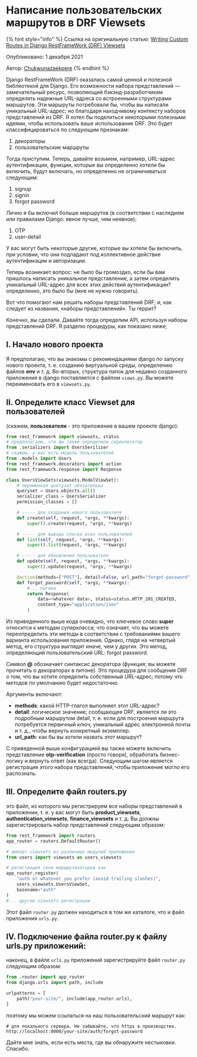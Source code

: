 # Написание пользовательских маршрутов в DRF Viewsets

{% hint style="info" %}
Ссылка на оригинальную статью: [Writing Custom Routes in Django RestFrameWork (DRF) Viewsets](https://dev.to/chukwunazaekpere/writing-custom-routes-in-django-restframework-drf-viewsets-3pj1)

Опубликовано: 1 декабря 2021

Автор: [Chukwunazaekpere](https://dev.to/chukwunazaekpere)
{% endhint %}

Django RestFrameWork (DRF) оказалась самой ценной и полезной библиотекой для Django. Его возможности набора представлений — замечательный ресурс, позволяющий бэкэнд-разработчикам определять надежные URL-адреса со встроенными структурами маршрутов. Эти маршруты потребовали бы, чтобы вы написали уникальный URL-адрес; но благодаря находчивому контексту наборов представлений из DRF. Я хотел бы поделиться некоторыми полезными идеями, чтобы использовать ваше использование DRF. Это будет классифицироваться по следующим признакам:

1. декораторы
2. пользовательские маршруты

Тогда приступим. Теперь, давайте возьмем, например, URL-адрес аутентификации, функции, которые вы определенно хотели бы включить, будут включать, но определенно не ограничиваться следующим:

1. signup
2. signin
3. forgot password

Лично я бы включил больше маршрутов (в соответствии с наследием или правилами Django: явное лучше, чем неявное);

1. OTP
2. user-detail

У вас могут быть некоторые другие, которые вы хотели бы включить, при условии, что они подпадают под коллективное действие аутентификации и авторизации.

Теперь возникает вопрос: не было бы громоздко, если бы вам пришлось написать уникальное представление, а затем определить уникальный URL-адрес для всех этих действий аутентификации? определенно, это было бы (мне не нужно говорить).

Вот что помогают нам решить наборы представлений DRF; и, как следует из названия, «наборы представлений». Ты геррит?

Конечно, вы сделали. Давайте тогда определим API, используя наборы представлений DRF. Я разделю процедуры, как показано ниже;

## I. Начало нового проекта

Я предполагаю, что вы знакомы с рекомендациями django по запуску нового проекта, т. е. созданию виртуальной среды, определению файлов **env** и т. д. Во-вторых, структура папок для недавно созданного приложения в django поставляется с файлом `views.py`. Вы можете переименовать его в `viewsets.py`.

## II. Определите класс Viewset для пользователей

(скажем, **пользователи** - это приложение в вашем проекте django):

```python
from rest_framework import viewsets, status
# предполагаем, что вы также определили сериализатор
from .serializers import UsersSerilizer
# скажем, у вас есть модель пользователей
from .models import Users
from rest_framework.decorators import action
from rest_framework.response import Response

class UsersViewSets(viewsets.ModelViewSet):
    # переменная queryset обязательна
    queryset = Users.objects.all()
    serializer_class = UsersSerializer 
    permission_classes = []

    # ----- для создания нового пользователя
    def create(self, request, *args, **kwargs):
        super().create(request, *args, **kwargs)

    # ----- для вывода списка всех пользователей
    def list(self, request, *args, **kwargs):
        super().list(request, *args, **kwargs)

    # ----- для обновления пользователя
    def update(self, request, *args, **kwargs):
        super().update(request, *args, **kwargs)

    @action(methods=["POST"], detail=False, url_path="forgot-password")
    def forgot_password(self, *args, **kwargs):
        #... логика
        return Response(
            data=<whatever data>, status=status.HTTP_201_CREATED,
            content_type="application/json"
        )
```

Из приведенного выше кода очевидно, что ключевое слово **super** относится к методам суперкласса; что означает, что вы можете переопределить эти методы в соответствии с требованиями вашего варианта использования приложения. Однако, глядя на четвертый метод, его структура выглядит иначе, чем у других. Это метод, определяющий пользовательский URL: forgot password.

Символ **@** обозначает синтаксис декоратора (функция; вы можете прочитать о декораторах в питоне). Это процедура для сообщения DRF о том, что вы хотите определить собственный URL-адрес; потому что методов по умолчанию будет недостаточно.

Аргументы включают:

* **methods**: какой HTTP-глагол выполняет этот URL-адрес?
* **detail**: логическое значение; сообщающее DRF, является ли это подробным маршрутом detail, т. е. если для построения маршрута потребуется первичный ключ, уникальный адрес электронной почты и т. д., чтобы вернуть конкретный экземпляр.
* **url\_path**: как бы вы хотели назвать этот маршрут?

С приведенной выше конфигурацией вы также можете включить представление **otp-verification** (просто говоря), обработать бизнес-логику и вернуть ответ (как всегда). Следующим шагом является регистрация этого набора представлений, чтобы приложение могло его распознать.

## III. Определите файл routers.py

это файл, из которого мы регистрируем все наборы представлений в приложении, т. е. у вас могут быть **product\_viewsets**, **authentication\_viewsets**, **finance\_viewsets** и т. д. Вы должны зарегистрировать набор представлений следующим образом:

```python
from rest_framework import routers
app_router = routers.DefaultRouter()

# импорт viewsets из различных модулей приложения
from users import viewsets as users_viewsets

# регистрация свои маршрутизаторов как 
app_router.register(
    "auth or whatever you prefer (avoid trailing slashes)",
    users_viewsets.UsersViewSet,
    basename="auth"
)
#... другие viewsets регистрации
```

Этот файл `router.py` должен находиться в том же каталоге, что и файл приложения `urls.py`.

## IV. Подключение файла router.py к файлу urls.py приложений:

наконец, в файле `urls.py` приложений зарегистрируйте файл `router.py` следующим образом:

```python
from .router import app_router
from django.urls import path, include

urlpatterns = [
    path("your-site/", include(app_router.urls), 
]
```

поэтому мы можем ссылаться на наш пользовательский маршрут как:

```
# для локального сервера. Не забывайте, что https в производстве.
http://localhost:8000/your-site/auth/forgot-password
```

Дайте мне знать, если есть места, где вы обнаружите нестыковки. Спасибо.
